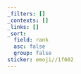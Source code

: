 ```yaml
---
_filters: []
_contexts: []
_links: []
_sort:
  field: rank
  asc: false
  group: false
sticker: emoji//1f602
---
```

